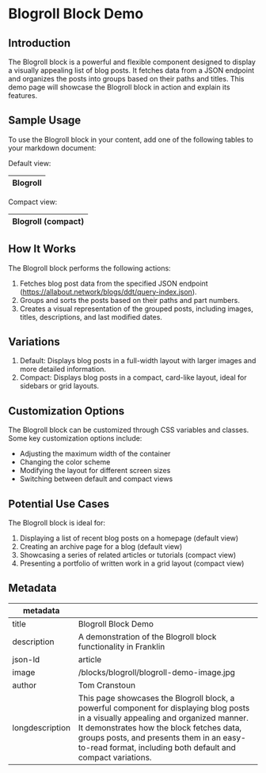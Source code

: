 # Blogroll Block Demo

## Introduction

The Blogroll block is a powerful and flexible component designed to display a visually appealing list of blog posts. It fetches data from a JSON endpoint and organizes the posts into groups based on their paths and titles. This demo page will showcase the Blogroll block in action and explain its features.

## Sample Usage

To use the Blogroll block in your content, add one of the following tables to your markdown document:

Default view:

| Blogroll |
|----------|

Compact view:

| Blogroll (compact) |
|--------------------|

## How It Works

The Blogroll block performs the following actions:

1. Fetches blog post data from the specified JSON endpoint (https://allabout.network/blogs/ddt/query-index.json).
2. Groups and sorts the posts based on their paths and part numbers.
3. Creates a visual representation of the grouped posts, including images, titles, descriptions, and last modified dates.

## Variations

1. Default: Displays blog posts in a full-width layout with larger images and more detailed information.
2. Compact: Displays blog posts in a compact, card-like layout, ideal for sidebars or grid layouts.

## Customization Options

The Blogroll block can be customized through CSS variables and classes. Some key customization options include:

- Adjusting the maximum width of the container
- Changing the color scheme
- Modifying the layout for different screen sizes
- Switching between default and compact views

## Potential Use Cases

The Blogroll block is ideal for:

1. Displaying a list of recent blog posts on a homepage (default view)
2. Creating an archive page for a blog (default view)
3. Showcasing a series of related articles or tutorials (compact view)
4. Presenting a portfolio of written work in a grid layout (compact view)

## Metadata

| metadata | |
|----------|--|
| title | Blogroll Block Demo |
| description | A demonstration of the Blogroll block functionality in Franklin |
| json-ld | article |
| image | /blocks/blogroll/blogroll-demo-image.jpg |
| author | Tom Cranstoun |
| longdescription | This page showcases the Blogroll block, a powerful component for displaying blog posts in a visually appealing and organized manner. It demonstrates how the block fetches data, groups posts, and presents them in an easy-to-read format, including both default and compact variations. |
